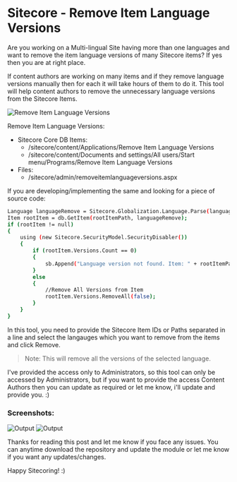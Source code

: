 # Sitecore - Remove Item Language Versions

Are you working on a Multi-lingual Site having more than one languages and want to remove the item language versions of many Sitecore items? If yes then you are at right place.

If content authors are working on many items and if they remove language versions manually then for each it will take hours of them to do it. This tool will help content authors to remove the unnecessary language versions from the Sitecore Items.

![Remove Item Language Versions](http://www.nikkipunjabi.com/Sitecore/RemoveItemLanguageVersions/3.png "Remove Item Language Versions")

Remove Item Language Versions:
  - Sitecore Core DB Items: 
    - /sitecore/content/Applications/Remove Item Language Versions
    - /sitecore/content/Documents and settings/All users/Start menu/Programs/Remove Item Language Versions
  - Files:
    - /sitecore/admin/removeitemlanguageversions.aspx

If you are developing/implementing the same and looking for a piece of source code:

```sh
Language languageRemove = Sitecore.Globalization.Language.Parse(languageCode);
Item rootItem = db.GetItem(rootItemPath, languageRemove);
if (rootItem != null)
{
	using (new Sitecore.SecurityModel.SecurityDisabler())
	{
		if (rootItem.Versions.Count == 0)
        {
			sb.Append("Language version not found. Item: " + rootItemPath).Append(" Language: ").Append(languageCode).Append("<br/>");
        }
        else
        {
            //Remove All Versions from Item
            rootItem.Versions.RemoveAll(false);                   
		}
	}
}
```

In this tool, you need to provide the Sitecore Item IDs or Paths separated in a line and select the langauges which you want to remove from the items and click Remove. 

> Note: This will remove all the versions of the selected language.

I've provided the access only to Administrators, so this tool can only be accessed by Administrators, but if you want to provide the access Content Authors then you can update as required or let me know, i'll update and provide you. :)

### Screenshots:
![Output](http://www.nikkipunjabi.com/Sitecore/RemoveItemLanguageVersions/1.png "Output")
![Output](http://www.nikkipunjabi.com/Sitecore/RemoveItemLanguageVersions/2.png "Output")

Thanks for reading this post and let me know if you face any issues.
You can anytime download the repository and update the module or let me know if you want any updates/changes.

Happy Sitecoring! :)
